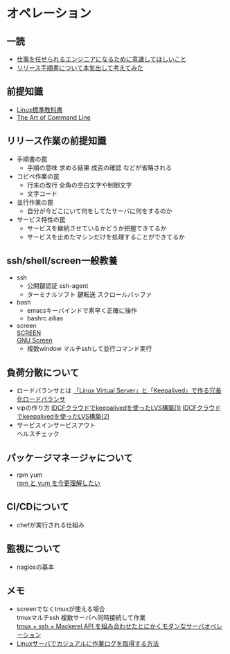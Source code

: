 # オペレーション

## 一読
* [仕事を任せられるエンジニアになるために意識してほしいこと](https://tech.tabechoku.com/entry/2019/05/02/182457)
* [リリース手順書について本気出して考えてみた](http://road-to-king.hatenablog.com/entry/2014/02/17/%E3%83%AA%E3%83%AA%E3%83%BC%E3%82%B9%E6%89%8B%E9%A0%86%E6%9B%B8%E3%81%AB%E3%81%A4%E3%81%84%E3%81%A6%E6%9C%AC%E6%B0%97%E5%87%BA%E3%81%97%E3%81%A6%E8%80%83%E3%81%88%E3%81%A6%E3%81%BF%E3%81%9F_%23Clea)

## 前提知識
* [Linux標準教科書](https://linuc.org/textbooks/linux/)
* [The Art of Command Line](https://yakst.com/ja/posts/2545)

## リリース作業の前提知識
* 手順書の罠
    * 手順の意味 求める結果 成否の確認 などが省略される
* コピペ作業の罠
    * 行末の改行 全角の空白文字や制御文字
    * 文字コード
* 並行作業の罠
    * 自分が今どこにいて何をしてたサーバに何をするのか
* サービス特性の罠
    * サービスを継続させているかどうか把握できてるか
    * サービスを止めたマシンだけを処理することができてるか

## ssh/shell/screen一般教養
* ssh
    * 公開鍵認証 ssh-agent
    * ターミナルソフト 鍵転送 スクロールバッファ
* bash
    * emacsキーバインドで素早く正確に操作
    * bashrc ailias
* screen  
  [SCREEN](https://linuxjm.osdn.jp/html/GNU_screen/man1/screen.1.html)  
  [GNU Screen](https://wiki.archlinux.jp/index.php/GNU_Screen)
    * 複数window マルチsshして並行コマンド実行


## 負荷分散について
* ロードバランサとは
  [「Linux Virtual Server」と「Keepalived」で作る冗長化ロードバランサ](https://knowledge.sakura.ad.jp/274/)
* vipの作り方
  [IDCFクラウドでkeepalivedを使ったLVS構築(1)](https://blog.idcf.jp/entry/cloud/keepalived/)
  [IDCFクラウドでkeepalivedを使ったLVS構築(2)](https://blog.idcf.jp/entry/cloud/keepalived2/)
* サービスインサービスアウト  
ヘルスチェック


## パッケージマネージャについて
* rpm yum  
[rpm と yum を今更理解したい](https://qiita.com/spadeloves/items/2d829e33d7a9c1b36923)

## CI/CDについて
* chefが実行される仕組み

## 監視について
* nagiosの基本

## メモ
* screenでなくtmuxが使える場合  
tmuxマルチssh 複数サーバへ同時接続して作業  
  [tmux + ssh + Mackerel API を組み合わせたとにかくモダンなサーバオペレーション](https://blog.yuuk.io/entry/tmux-ssh-mackerel)
* [Linuxサーバでカジュアルに作業ログを取得する方法](https://qiita.com/keigodasu/items/3eebbc079274ad8dd2c2)